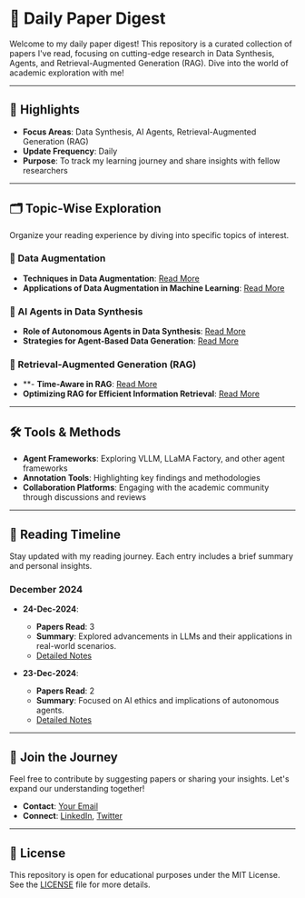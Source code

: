 # 📖 Daily Paper Digest

Welcome to my daily paper digest! This repository is a curated collection of papers I've read, focusing on cutting-edge research in Data Synthesis, Agents, and Retrieval-Augmented Generation (RAG). Dive into the world of academic exploration with me!

---

## 🌟 Highlights

- **Focus Areas**: Data Synthesis, AI Agents, Retrieval-Augmented Generation (RAG)
- **Update Frequency**: Daily
- **Purpose**: To track my learning journey and share insights with fellow researchers

---

## 🗂️ Topic-Wise Exploration

Organize your reading experience by diving into specific topics of interest.

### 🔄 Data Augmentation

- **Techniques in Data Augmentation**: [Read More](#)
- **Applications of Data Augmentation in Machine Learning**: [Read More](#)

### 🤖 AI Agents in Data Synthesis

- **Role of Autonomous Agents in Data Synthesis**: [Read More](#)
- **Strategies for Agent-Based Data Generation**: [Read More](#)

### 🧠 Retrieval-Augmented Generation (RAG)

- **- **Time-Aware in RAG**: [Read More](#)
- **Optimizing RAG for Efficient Information Retrieval**: [Read More](#)

---

## 🛠️ Tools & Methods

- **Agent Frameworks**: Exploring VLLM, LLaMA Factory, and other agent frameworks
- **Annotation Tools**: Highlighting key findings and methodologies
- **Collaboration Platforms**: Engaging with the academic community through discussions and reviews

---

## 📅 Reading Timeline

Stay updated with my reading journey. Each entry includes a brief summary and personal insights.

### December 2024

- **24-Dec-2024**: 
  - **Papers Read**: 3
  - **Summary**: Explored advancements in LLMs and their applications in real-world scenarios.
  - [Detailed Notes](#)

- **23-Dec-2024**:
  - **Papers Read**: 2
  - **Summary**: Focused on AI ethics and implications of autonomous agents.
  - [Detailed Notes](#)

---
## 🤝 Join the Journey

Feel free to contribute by suggesting papers or sharing your insights. Let's expand our understanding together!

- **Contact**: [Your Email](mailto:your.email@example.com)
- **Connect**: [LinkedIn](#), [Twitter](#)

---

## 📜 License

This repository is open for educational purposes under the MIT License. See the [LICENSE](LICENSE) file for more details.

